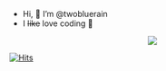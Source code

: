 - Hi, 👋 I’m @twobluerain
- I ~~like~~ love coding 💞


<!---
twobluerain/twobluerain is a ✨ special ✨ repository because its `README.md` (this file) appears on your GitHub profile.
You can click the Preview link to take a look at your changes.
--->

<p align = "center">
<img src="https://user-images.githubusercontent.com/101780699/170154375-39c9326f-a03c-4a75-ac04-70f03b729352.gif">
</p>

[![Hits](https://hits.seeyoufarm.com/api/count/incr/badge.svg?url=https%3A%2F%2Fgithub.com%2Ftwobluerain&count_bg=%23E6DCCF&title_bg=%2361D08B&icon=&icon_color=%23E7E7E7&title=hits&edge_flat=false)](https://github.com/twobluerain)
